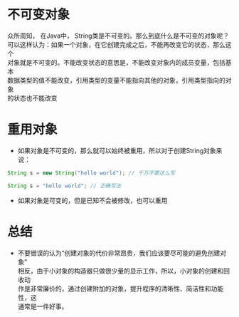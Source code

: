 # 不可变对象  
众所周知， 在Java中， String类是不可变的。那么到底什么是不可变的对象呢？   
可以这样认为：如果一个对象，在它创建完成之后，不能再改变它的状态，那么这个  
对象就是不可变的。不能改变状态的意思是，不能改变对象内的成员变量，包括基本  
数据类型的值不能改变，引用类型的变量不能指向其他的对象，引用类型指向的对象  
的状态也不能改变

# 重用对象  
* 如果对象是不可变的，那么就可以始终被重用，所以对于创建String对象来说：  
```Java  
String s = new String("hello world"); // 千万不要这么写  

String s = "hello world"; // 正确写法  
```  

* 如果对象是可变的，但是已知不会被修改，也可以重用  

# 总结  
* 不要错误的认为“创建对象的代价非常昂贵，我们应该要尽可能的避免创建对象”    
相反，由于小对象的构造器只做很少量的显示工作，所以，小对象的创建和回收动  
作是非常廉价的，通过创建附加的对象，提升程序的清晰性、简洁性和功能性，这  
通常是一件好事。

